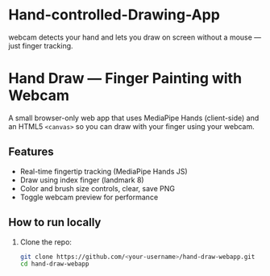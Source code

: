 # Hand-controlled-Drawing-App
webcam detects your hand and lets you draw on screen without a mouse — just finger tracking.
# Hand Draw — Finger Painting with Webcam

A small browser-only web app that uses MediaPipe Hands (client-side) and an HTML5 `<canvas>` so you can draw with your finger using your webcam.

## Features
- Real-time fingertip tracking (MediaPipe Hands JS)
- Draw using index finger (landmark 8)
- Color and brush size controls, clear, save PNG
- Toggle webcam preview for performance

## How to run locally
1. Clone the repo:
   ```bash
   git clone https://github.com/<your-username>/hand-draw-webapp.git
   cd hand-draw-webapp
